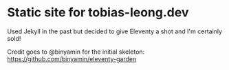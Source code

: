 # Static site for tobias-leong.dev

Used Jekyll in the past but decided to give Eleventy a shot and I'm certainly sold!

Credit goes to @binyamin for the initial skeleton: https://github.com/binyamin/eleventy-garden
